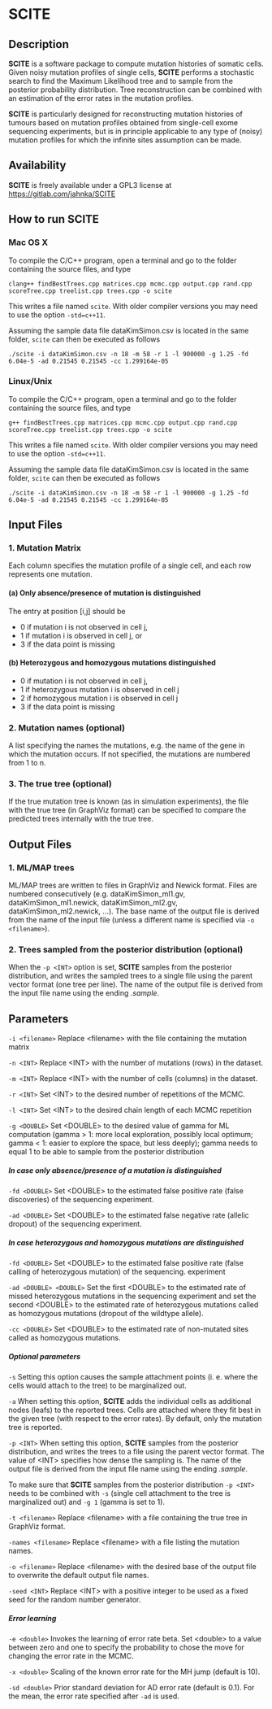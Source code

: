 # SCITE



## Description


**SCITE** is a software package to compute mutation histories of somatic cells.
Given noisy mutation profiles of single cells, **SCITE** performs a stochastic
search to find the Maximum Likelihood tree and to sample from the posterior
probability distribution. Tree reconstruction can be combined with an estimation
of the error rates in the mutation profiles.

**SCITE** is particularly designed for reconstructing mutation histories of
tumours based on mutation profiles obtained from single-cell exome sequencing experiments, but is in 
principle applicable to any type of (noisy) mutation profiles for which the
infinite sites assumption can be made.

## Availability

**SCITE** is freely available under a GPL3 license at https://gitlab.com/jahnka/SCITE

##    How to run **SCITE**



### Mac OS X

To compile the C/C++ program, open a terminal and go to the folder containing the source files, and type

	clang++ findBestTrees.cpp matrices.cpp mcmc.cpp output.cpp rand.cpp scoreTree.cpp treelist.cpp trees.cpp -o scite

This writes a file named `scite`. With older compiler versions you may need to use the option `-std=c++11`.

Assuming the sample data file dataKimSimon.csv is located in the same folder, `scite` can then be executed as follows

	./scite -i dataKimSimon.csv -n 18 -m 58 -r 1 -l 900000 -g 1.25 -fd 6.04e-5 -ad 0.21545 0.21545 -cc 1.299164e-05



### Linux/Unix

To compile the C/C++ program, open a terminal and go to the folder containing the source files, and type

	g++ findBestTrees.cpp matrices.cpp mcmc.cpp output.cpp rand.cpp scoreTree.cpp treelist.cpp trees.cpp -o scite

This writes a file named `scite`. With older compiler versions you may need to use the option `-std=c++11`.

Assuming the sample data file dataKimSimon.csv is located in the same folder, `scite` can then be executed as follows

	./scite -i dataKimSimon.csv -n 18 -m 58 -r 1 -l 900000 -g 1.25 -fd 6.04e-5 -ad 0.21545 0.21545 -cc 1.299164e-05


##  Input Files


### 1. Mutation Matrix


Each column specifies the mutation profile of a single cell, and each row
represents one mutation.

#### (a) Only absence/presence of mutation is distinguished
The entry at position [i,j] should be

* 0 if mutation i is not observed in cell j,
* 1 if mutation i is observed in cell j, or
* 3 if the data point is missing

	
#### (b) Heterozygous and homozygous mutations distinguished

* 0 if mutation i is not observed in cell j,
* 1 if heterozygous mutation i is observed in cell j
* 2 if homozygous mutation i is observed in cell j
* 3 if the data point is missing

### 2. Mutation names (optional)


A list specifying the names the mutations, e.g. the name of the gene in which
the mutation occurs. If not specified, the mutations are numbered from 1 to n.

### 3. The true tree (optional)


If the true mutation tree is known (as in simulation experiments), the file with
the true tree (in GraphViz format) can be specified to compare the
predicted trees internally with the true tree.

##  Output Files

### 1. ML/MAP trees

ML/MAP trees are written to files in GraphViz and Newick format. Files are numbered
consecutively (e.g. dataKimSimon_ml1.gv, dataKimSimon_ml1.newick, dataKimSimon_ml2.gv, dataKimSimon_ml2.newick, ...). The base name of the output file is derived from the name of the input file (unless a different name is specified via `-o <filename>`).

### 2. Trees sampled from the posterior distribution (optional)

When the `-p <INT>` option is set, **SCITE** samples from the posterior distribution, and writes the sampled trees to a single file using the parent vector format (one tree per line). The name of the output file is derived from the input file name using the ending *.sample*.



## Parameters

`-i <filename>`     Replace \<filename\> with the file containing the mutation matrix

`-n <INT>`  Replace \<INT\> with the number of mutations (rows) in the dataset.

`-m <INT>`  Replace \<INT\> with the  number of cells (columns) in the dataset.

`-r <INT>`  Set \<INT\> to the desired number of repetitions of the MCMC.

`-l <INT>`  Set \<INT\> to the desired chain length of each MCMC repetition

`-g <DOUBLE>` Set \<DOUBLE\> to the desired value of gamma for ML computation (gamma > 1: more local exploration, possibly local optimum; gamma < 1: easier to explore the space, but less deeply); gamma needs to equal 1 to be able to sample from the posterior distribution



##### In case only absence/presence of a mutation is distinguished

`-fd <DOUBLE>` Set \<DOUBLE\> to the estimated false positive rate (false discoveries) of the sequencing experiment.

`-ad <DOUBLE>` Set \<DOUBLE\> to the estimated false negative rate (allelic dropout) of the sequencing experiment.

##### In case heterozygous and homozygous mutations are distinguished

`-fd <DOUBLE>` Set \<DOUBLE\> to the estimated false positive rate (false calling of heterozygous mutation) of the sequencing. experiment

`-ad <DOUBLE> <DOUBLE>` Set the first \<DOUBLE\> to the estimated rate of missed heterozygous mutations in the sequencing experiment and set the second \<DOUBLE\> to the estimated rate of heterozygous mutations called as homozygous mutations (dropout of the wildtype allele).

`-cc <DOUBLE>` Set \<DOUBLE\> to the estimated rate of non-mutated sites called as homozygous mutations.



##### Optional parameters

`-s` Setting this option causes the sample attachment points (i. e. where the cells would attach to the tree) to be marginalized out.

`-a` When setting this option, **SCITE** adds the individual cells as additional nodes (leafs) to the reported trees. Cells are attached where they fit best in the given tree (with respect to the error rates). By default, only the mutation tree is reported.

`-p <INT>` When setting this option, **SCITE** samples from the posterior distribution, and writes the trees to a file using the parent vector format. The value of \<INT\> specifies how dense the sampling is. The name of the output file is derived from the input file name using the ending *.sample*.

To make sure that **SCITE** samples from the posterior distribution `-p <INT>` needs to be combined with `-s` (single cell attachment to the tree is marginalized out) and `-g 1` (gamma is set to 1).

`-t <filename>`  Replace \<filename\> with a file containing the true tree in GraphViz format.

`-names <filename>` Replace \<filename\> with a file listing the mutation names.

`-o <filename>`   Replace \<filename\> with the desired base of the output file to overwrite the default output file names.

`-seed <INT>`   Replace \<INT\> with a positive integer to be used as a fixed seed for the random number generator.

##### Error learning

`-e <double>`   Invokes the learning of error rate beta. Set \<double\> to a value between zero and one to specify the probability to chose the move for changing the error rate in the MCMC.

`-x <double>`   Scaling of the known error rate for the MH jump (default is 10).

`-sd <double>`  Prior standard deviation for AD error rate (default is 0.1). For the mean, the error rate specified after `-ad` is used.
